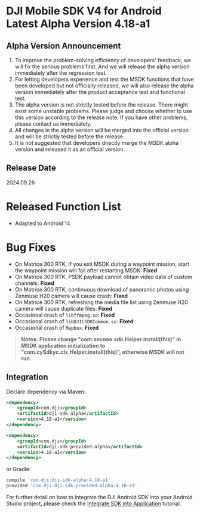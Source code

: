 # DJI Mobile SDK V4 for Android Latest Alpha Version 4.18-a1

##  Alpha Version Announcement

1. To improve the problem-solving efficiency of developers' feedback, we will fix the serious problems first. And we will release the alpha version immediately after the regression test.
2. For letting developers experience and test the MSDK functions that have been developed but not officially released, we will also release the alpha version immediately after the product acceptance test and functional test. 
3. The alpha version is not strictly tested before the release. There might exist some unstable problems. Please judge and choose whether to use this version according to the release note. If you have other problems, please contact us immediately.
4. All changes in the alpha version will be merged into the official version and will be strictly tested before the release.
5. It is not suggested that developers directly merge the MSDK alpha version and released it as an official version.

## Release Date
2024.09.26

# Released Function List

- Adapted to Android 14.

# Bug Fixes
- On Matrice 300 RTK, If you exit MSDK during a waypoint mission, start the waypoint mission will fail after restarting MSDK: **Fixed**
- On Matrice 300 RTK, PSDK payload cannot obtain video data of custom channels: **Fixed**
- On Matrice 300 RTK, continuous download of panoramic photos using Zenmuse H20 camera will cause crash: **Fixed**
- On Matrice 300 RTK, refreshing the media file list using Zenmuse H20 camera will cause duplicate files: **Fixed**
- Occasional crash of `libffmpeg.so`: **Fixed**
- Occasional crash of `libDJICSDKCommon.so`: **Fixed**
- Occasional crash of `Mapbox`: **Fixed**

> **Notes:**
> **Please change "com.secneo.sdk.Helper.install(this)" in MSDK application initialization to "com.cySdkyc.clx.Helper.install(this)", otherwise MSDK will not run.**

## Integration

Declare dependency via Maven:

~~~xml
<dependency>
    <groupId>com.dji</groupId>
    <artifactId>dji-sdk-alpha</artifactId>
    <version>4.18-a1</version>
</dependency>

<dependency>
    <groupId>com.dji</groupId>
    <artifactId>dji-sdk-provided-alpha</artifactId>
    <version>4.18-a1</version>
</dependency>
~~~

or Gradle:

~~~groovy
compile 'com.dji:dji-sdk-alpha:4.18-a1'
provided 'com.dji:dji-sdk-provided-alpha:4.18-a1'
~~~

For further detail on how to integrate the DJI Android SDK into your Android Studio project, please check the [Integrate SDK into Application](http://developer.dji.com/mobile-sdk/documentation/application-development-workflow/workflow-integrate.html#import-maven-dependency) tutorial.
